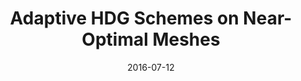 ---
title: "Adaptive HDG Schemes on Near-Optimal Meshes"
collection: talks
type: "Talk"
permalink: /talks/2016-Adaptive-HDG-Schemes-on-Near-Optimal-Meshes
date: 2016-07-12
venue: '2016 SIAM Annual meeting'
location: "Boston, USA"
---